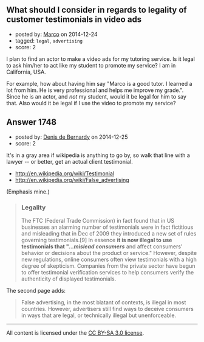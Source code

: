 ## What should I consider in regards to legality of customer testimonials in video ads

- posted by: [Marco](https://stackexchange.com/users/325954/marco) on 2014-12-24
- tagged: `legal`, `advertising`
- score: 2

<p>I plan to find an actor to make a video ads for my tutoring service. Is it legal to ask him/her to act like my student to promote my service? I am in California, USA.</p>

<p>For example, how about having him say "Marco is a good tutor. I learned a lot from him. He is very professional and helps me improve my grade.". Since he is an actor, and <em>not</em> my student, would it be legal for him to say that. Also would it be legal if I use the video to promote my service?</p>



## Answer 1748

- posted by: [Denis de Bernardy](https://stackexchange.com/users/182468/denis-de-bernardy) on 2014-12-25
- score: 2

<p>It's in a gray area if wikipedia is anything to go by, so walk that line with a lawyer -- or better, get an actual client testimonial.</p>

<ul>
<li><a href="http://en.wikipedia.org/wiki/Testimonial" rel="nofollow">http://en.wikipedia.org/wiki/Testimonial</a></li>
<li><a href="http://en.wikipedia.org/wiki/False_advertising" rel="nofollow">http://en.wikipedia.org/wiki/False_advertising</a></li>
</ul>

<p>(Emphasis mine.)</p>

<blockquote>
  <h3>Legality</h3>
  
  <p>The FTC (Federal Trade Commission) in fact found that in US businesses an alarming number of testimonials were in fact fictitious and misleading that in Dec of 2009 they introduced a new set of rules governing testimonials.[9] In essence <strong>it is now illegal to use testimonials that "...<em>mislead consumers</em></strong> and affect consumers' behavior or decisions about the product or service." However, despite new regulations, online consumers often view testimonials with a high degree of skepticism. Companies from the private sector have begun to offer testimonial verification services to help consumers verify the authenticity of displayed testimonials.</p>
</blockquote>

<p>The second page adds:</p>

<blockquote>
  <p>False advertising, in the most blatant of contexts, is illegal in most countries. However, advertisers still find ways to deceive consumers in ways that are legal, or technically illegal but unenforceable.</p>
</blockquote>




---

All content is licensed under the [CC BY-SA 3.0 license](https://creativecommons.org/licenses/by-sa/3.0/).
